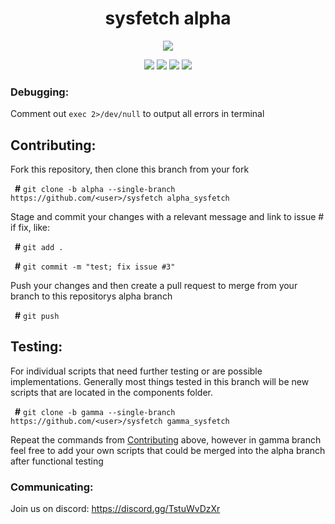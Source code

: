 <div align="center">
<h1>sysfetch alpha</h1>
<img src="https://github.com/wick3dr0se/fetch.sh/blob/alpha/screen.png"></img>

<img src="https://img.shields.io/badge/Shell_Script-121011?style=for-the-badge&logo=gnu-bash&logoColor=white"></img>
<img src="https://img.shields.io/badge/Made%20with-Bash-1f425f.svg"></img>
<img src=https://img.shields.io/badge/Maintained%3F-yes-green.svg></img>
<img src="https://badge-size.herokuapp.com/wick3dr0se/fetch.sh/alpha/fetch.sh"></img>
</div>

### Debugging:
Comment out `exec 2>/dev/null` to output all errors in terminal

## Contributing:
Fork this repository, then clone this branch from your fork

&ensp;**#** `git clone -b alpha --single-branch https://github.com/<user>/sysfetch alpha_sysfetch`

Stage and commit your changes with a relevant message and link to issue # if fix, like:

&ensp;**#** `git add .`

&ensp;**#** `git commit -m "test; fix issue #3"`

Push your changes and then create a pull request to merge from your branch to this repositorys alpha branch

&ensp;**#** `git push`

## Testing:
For individual scripts that need further testing or are possible implementations. Generally most things tested in this branch will be new scripts that are located in the components folder.

&ensp;**#** `git clone -b gamma --single-branch https://github.com/<user>/sysfetch gamma_sysfetch`

Repeat the commands from [Contributing](#Contributing:) above, however in gamma branch feel free to add your own scripts that could be merged into the alpha branch after functional testing

### Communicating:
Join us on discord: https://discord.gg/TstuWvDzXr
